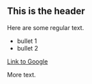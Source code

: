 ## This is the header

Here are some regular text.

* bullet 1
* bullet 2

[Link to Google](http://www.google.com)

More text.
